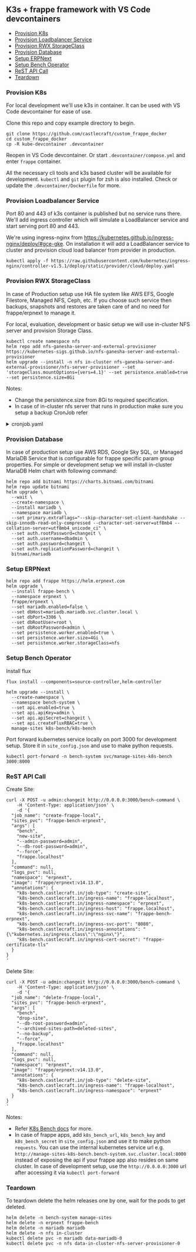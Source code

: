 ## K3s + frappe framework with VS Code devcontainers

- [Provision K8s](#provision-k8s)
- [Provision Loadbalancer Service](#provision-loadbalancer-service)
- [Provision RWX StorageClass](#provision-rwx-storageclass)
- [Provision Database](#provision-database)
- [Setup ERPNext](#setup-erpnext)
- [Setup Bench Operator](#setup-bench-operator)
- [ReST API Call](#rest-api-call)
- [Teardown](#teardown)

### Provision K8s

For local development we'll use k3s in container. It can be used with VS Code devcontainer for ease of use.

Clone this repo and copy example directory to begin.

```shell
git clone https://github.com/castlecraft/custom_frappe_docker
cd custom_frappe_docker
cp -R kube-devcontainer .devcontainer
```

Reopen in VS Code devcontainer.
Or start `.devcontainer/compose.yml` and enter `frappe` container.

All the necessary cli tools and k3s based cluster will be available for development. `kubectl` and `git` plugin for zsh is also installed. Check or update the `.devcontainer/Dockerfile` for more.

### Provision Loadbalancer Service

Port 80 and 443 of k3s container is published but no service runs there. We'll add ingress controller which will simulate a LoadBalancer service and start serving port 80 and 443.

We're using ingress-nginx from https://kubernetes.github.io/ingress-nginx/deploy/#gce-gke. On installation it will add a LoadBalancer service to cluster and provision cloud load balancer from provider in production.

```shell
kubectl apply -f https://raw.githubusercontent.com/kubernetes/ingress-nginx/controller-v1.5.1/deploy/static/provider/cloud/deploy.yaml
```

### Provision RWX StorageClass

In case of Production setup use HA file system like AWS EFS, Google Filestore, Managed NFS, Ceph, etc.
If you choose such service then backups, snapshots and restores are taken care of and no need for frappe/erpnext to manage it.

For local, evaluation, development or basic setup we will use in-cluster NFS server and provision Storage Class.

```shell
kubectl create namespace nfs
helm repo add nfs-ganesha-server-and-external-provisioner https://kubernetes-sigs.github.io/nfs-ganesha-server-and-external-provisioner
helm upgrade --install -n nfs in-cluster nfs-ganesha-server-and-external-provisioner/nfs-server-provisioner --set 'storageClass.mountOptions={vers=4.1}' --set persistence.enabled=true --set persistence.size=8Gi
```

Notes:

- Change the persistence.size from 8Gi to required specification.
- In case of in-cluster nfs server that runs in production make sure you setup a backup CronJob refer

<details>

<summary>cronjob.yaml</summary>

```yaml
apiVersion: batch/v1
kind: CronJob
metadata:
  name: ${CRONJOB_NAME}
  namespace: ${CRONJOB_NAMESPACE}
spec:
  schedule: "0 */12 * * *"
  jobTemplate:
    spec:
      backoffLimit: 0
      template:
        spec:
          securityContext:
            supplementalGroups: [1000]
          containers:
          - name: backup-and-push
            image: ${IMAGE}:${VERSION}
            command: ["bash", "-c"]
            args:
              - |
                bench --site all backup
                restic snapshots || restic init
                restic backup sites
                restic forget --group-by=paths --keep-last=30 --prune
            imagePullPolicy: IfNotPresent
            volumeMounts:
              - name: sites-dir
                mountPath: /home/frappe/frappe-bench/sites
            env:
              - name: RESTIC_REPOSITORY
                value: ${RESTIC_REPOSITORY}
              - name: "RESTIC_PASSWORD"
                valueFrom:
                  secretKeyRef:
                    key: resticPassword
                    name: ${CRONJOB_NAME}
              - name: "AWS_ACCESS_KEY_ID"
                valueFrom:
                  secretKeyRef:
                    key: accessKey
                    name: ${CRONJOB_NAME}
              - name: "AWS_SECRET_ACCESS_KEY"
                valueFrom:
                  secretKeyRef:
                    key: secretKey
                    name: ${CRONJOB_NAME}
          restartPolicy: OnFailure
          volumes:
            - name: sites-dir
              persistentVolumeClaim:
                claimName: erpnext-v14
                readOnly: false
---
apiVersion: v1
kind: Secret
metadata:
  name: ${CRONJOB_NAME}
  namespace: ${CRONJOB_NAMESPACE}
type: Opaque
stringData:
  resticPassword: ${RESTIC_PASSWORD}
  accessKey: ${AWS_ACCESS_KEY_ID}
  secretKey: ${AWS_SECRET_ACCESS_KEY}
```

Note: Change the number of restic snapshots to keep as per need.

Create `CronJob`

```shell
export CRONJOB_NAME=erpnext-backup
export CRONJOB_NAMESPACE=erpnext
export IMAGE=frappe/erpnext
export VERSION=v14
export RESTIC_REPOSITORY=s3:https://s3.endpoint.com/bucket-name/path-in-bucket
export RESTIC_PASSWORD=password
export AWS_ACCESS_KEY_ID=changeit
export AWS_SECRET_ACCESS_KEY=secret
cat cronjob.yaml | envsubst | kubectl apply -f -
```

</details>

### Provision Database

In case of production setup use AWS RDS, Google Sky SQL, or Managed MariaDB Service that is configurable for frappe specific param group properties. For simple or development setup we will install in-cluster MariaDB Helm chart with following command:

```shell
helm repo add bitnami https://charts.bitnami.com/bitnami
helm repo update bitnami
helm upgrade \
  --wait \
  --create-namespace \
  --install mariadb \
  --namespace mariadb \
  --set primary.extraFlags="--skip-character-set-client-handshake --skip-innodb-read-only-compressed --character-set-server=utf8mb4 --collation-server=utf8mb4_unicode_ci" \
  --set auth.rootPassword=changeit \
  --set auth.username=dbadmin \
  --set auth.password=changeit \
  --set auth.replicationPassword=changeit \
  bitnami/mariadb
```

### Setup ERPNext

```shell
helm repo add frappe https://helm.erpnext.com
helm upgrade \
  --install frappe-bench \
  --namespace erpnext \
  frappe/erpnext \
  --set mariadb.enabled=false \
  --set dbHost=mariadb.mariadb.svc.cluster.local \
  --set dbPort=3306 \
  --set dbRootUser=root \
  --set dbRootPassword=admin \
  --set persistence.worker.enabled=true \
  --set persistence.worker.size=4Gi \
  --set persistence.worker.storageClass=nfs
```

### Setup Bench Operator

Install flux

```shell
flux install --components=source-controller,helm-controller
```

```shell
helm upgrade --install \
  --create-namespace \
  --namespace bench-system \
  --set api.enabled=true \
  --set api.apiKey=admin \
  --set api.apiSecret=changeit \
  --set api.createFluxRBAC=true \
  manage-sites k8s-bench/k8s-bench
```

Port forward kubernetes service locally on port 3000 for development setup. Store it in `site_config.json` and use to make python requests.

```shell
kubectl port-forward -n bench-system svc/manage-sites-k8s-bench 3000:8000
```

### ReST API Call

Create Site:

```shell
curl -X POST -u admin:changeit http://0.0.0.0:3000/bench-command \
    -H 'Content-Type: application/json' \
    -d '{
  "job_name": "create-frappe-local",
  "sites_pvc": "frappe-bench-erpnext",
  "args": [
    "bench",
    "new-site",
    "--admin-password=admin",
    "--db-root-password=admin",
    "--force",
    "frappe.localhost"
  ],
  "command": null,
  "logs_pvc": null,
  "namespace": "erpnext",
  "image": "frappe/erpnext:v14.13.0",
  "annotations": {
    "k8s-bench.castlecraft.in/job-type": "create-site",
    "k8s-bench.castlecraft.in/ingress-name": "frappe-localhost",
    "k8s-bench.castlecraft.in/ingress-namespace": "erpnext",
    "k8s-bench.castlecraft.in/ingress-host": "frappe.localhost",
    "k8s-bench.castlecraft.in/ingress-svc-name": "frappe-bench-erpnext",
    "k8s-bench.castlecraft.in/ingress-svc-port": "8080",
    "k8s-bench.castlecraft.in/ingress-annotations": "{\"kubernetes.io/ingress.class\":\"nginx\"}",
    "k8s-bench.castlecraft.in/ingress-cert-secret": "frappe-certificate-tls"
  }
}
'
```

Delete Site:

```shell
curl -X POST -u admin:changeit http://0.0.0.0:3000/bench-command \
    -H 'Content-Type: application/json' \
    -d '{
  "job_name": "delete-frappe-local",
  "sites_pvc": "frappe-bench-erpnext",
  "args": [
    "bench",
    "drop-site",
    "--db-root-password=admin",
    "--archived-sites-path=deleted-sites",
    "--no-backup",
    "--force",
    "frappe.localhost"
  ],
  "command": null,
  "logs_pvc": null,
  "namespace": "erpnext",
  "image": "frappe/erpnext:v14.13.0",
  "annotations": {
    "k8s-bench.castlecraft.in/job-type": "delete-site",
    "k8s-bench.castlecraft.in/ingress-name": "frappe-localhost",
    "k8s-bench.castlecraft.in/ingress-namespace": "erpnext"
  }
}
'
```

Notes:

- Refer [K8s Bench docs](https://k8s-bench.castlecraft.in) for more.
- In case of frappe apps, add `k8s_bench_url`, `k8s_bench_key` and `k8s_bench_secret` in `site_config.json` and use it to make python `requests`. You can use the internal kubernetes service url e.g. `http://manage-sites-k8s-bench.bench-system.svc.cluster.local:8000` instead of exposing the api if your frappe app also resides on same cluster. In case of development setup, use the `http://0.0.0.0:3000` url after accessing it via `kubectl port-forward`

### Teardown

To teardown delete the helm releases one by one, wait for the pods to get deleted.

```shell
helm delete -n bench-system manage-sites
helm delete -n erpnext frappe-bench
helm delete -n mariadb mariadb
helm delete -n nfs in-cluster
kubectl delete pvc -n mariadb data-mariadb-0
kubectl delete pvc -n nfs data-in-cluster-nfs-server-provisioner-0
```
